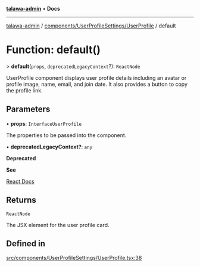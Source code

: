 [**talawa-admin**](../../../../README.md) • **Docs**

***

[talawa-admin](../../../../modules.md) / [components/UserProfileSettings/UserProfile](../README.md) / default

# Function: default()

\> **default**(`props`, `deprecatedLegacyContext`?): `ReactNode`

UserProfile component displays user profile details including an avatar or profile image, name, email, and join date.
It also provides a button to copy the profile link.

## Parameters

• **props**: `InterfaceUserProfile`

The properties to be passed into the component.

• **deprecatedLegacyContext?**: `any`

**Deprecated**

**See**

[React Docs](https://legacy.reactjs.org/docs/legacy-context.html#referencing-context-in-lifecycle-methods)

## Returns

`ReactNode`

The JSX element for the user profile card.

## Defined in

[src/components/UserProfileSettings/UserProfile.tsx:38](https://github.com/PalisadoesFoundation/talawa-admin/blob/9dd5d7fd647f8a7c9e1c1e14bf645b71b32c51c2/src/components/UserProfileSettings/UserProfile.tsx#L38)
